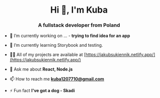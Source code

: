 <h1 align="center">Hi 👋, I'm Kuba</h1>
<h3 align="center">A fullstack developer from Poland</h3>

- 🔭 I’m currently working on ... - **trying to find idea for an app**

- 🌱 I’m currently learning Storybook and testing.

- 👨‍💻 All of my projects are available at [https://jakubsukiennik.netlify.app/](https://jakubsukiennik.netlify.app/)

- 💬 Ask me about **React, Node.js**

- 📫 How to reach me **kuba1207710@gmail.com**

- ⚡ Fun fact **I've got a dog - Skadi**
